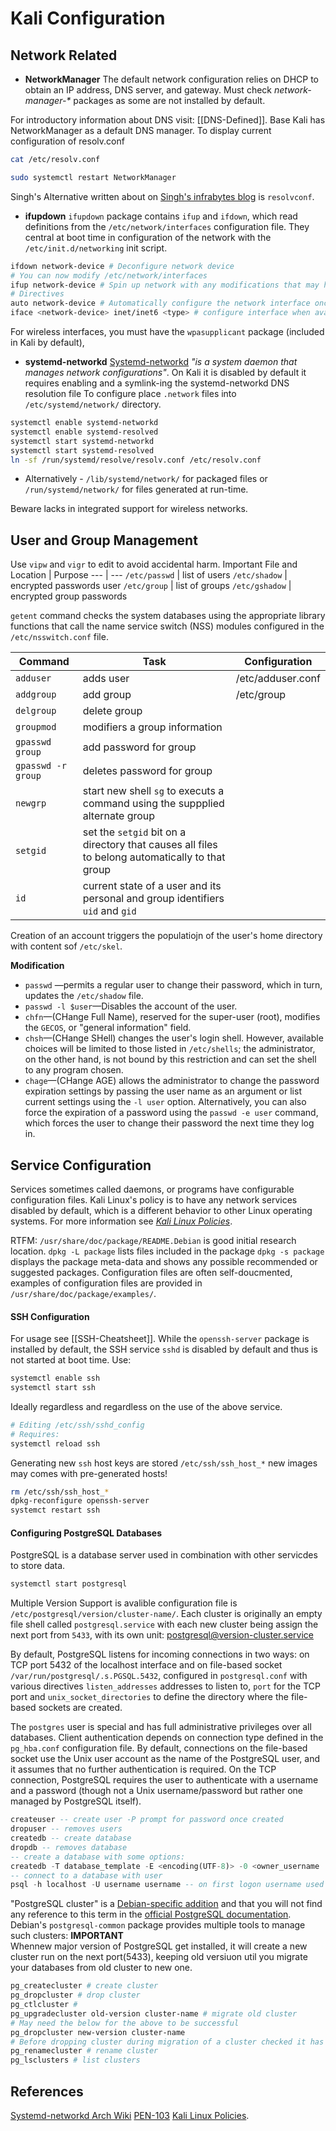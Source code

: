 # Kali Configuration

## Network Related

- **NetworkManager**
The default network configuration relies on DHCP to obtain an IP address, DNS server, and gateway. Must check _network-manager-*_ packages as some are not installed by default.

For introductory information about DNS visit: [[DNS-Defined]]. Base Kali has NetworkManager as a default DNS manager. To display current configuration of resolv.conf

```bash
cat /etc/resolv.conf
```

```bash
sudo systemctl restart NetworkManager
```


Singh's Alternative written about on [Singh's infrabytes blog](http://www.infrabytes.com/change-dns-in-kali) is `resolvconf`.

- **ifupdown**
`ifupdown` package contains  `ifup` and `ifdown`, which read definitions from the `/etc/network/interfaces` configuration file. They central at boot time in configuration of the network with the `/etc/init.d/networking` init script.
```bash
ifdown network-device # Deconfigure network device
# You can now modify /etc/network/interfaces
ifup network-device # Spin up network with any modifications that may have been made
# Directives
auto network-device # Automatically configure the network interface once it is available
iface <network-device> inet/inet6 <type> # configure interface when avaliable

``` 
For wireless interfaces, you must have the `wpasupplicant` package (included in Kali by default),

- **systemd-networkd**
[Systemd-networkd](https://wiki.archlinux.org/title/Systemd-networkd) *"is a system daemon that manages network configurations"*.  On Kali it is disabled by default it requires enabling and a symlink-ing the systemd-networkd DNS resolution file
To configure place `.network` files into `/etc/systemd/network/` directory. 

```bash
systemctl enable systemd-networkd
systemctl enable systemd-resolved
systemctl start systemd-networkd
systemctl start systemd-resolved
ln -sf /run/systemd/resolve/resolv.conf /etc/resolv.conf
```
- Alternatively - `/lib/systemd/network/` for packaged files or `/run/systemd/network/` for files generated at run-time. 

Beware lacks in integrated support for wireless networks.

## User and Group Management

Use `vipw` and `vigr` to edit to avoid accidental harm.
Important File and Location | Purpose
--- | --- 
`/etc/passwd` | list of users
`/etc/shadow` | encrypted passwords user
`/etc/group` | list of groups
`/etc/gshadow` | encrypted group passwords

`getent` command checks the system databases using the appropriate library functions that call the name service switch (NSS) modules configured in the `/etc/nsswitch.conf` file.

Command | Task | Configuration
--- | --- | ---
`adduser` | adds user | /etc/adduser.conf
`addgroup` | add group | /etc/group 
`delgroup` | delete group |
`groupmod` | modifiers a group information |
`gpasswd group` | add password for group |  
`gpasswd -r group` | deletes password for group |
`newgrp` | start new shell `sg` to executs a command using the suppplied alternate group | 
 `setgid` | set the `setgid` bit on a directory that causes all files to belong automatically to that group  |
`id` | current state of a user and its personal and group identifiers `uid` and `gid`  | 

Creation of an account triggers the populatiojn of the user's home directory with content sof `/etc/skel`. 

**Modification**
-   `passwd` —permits a regular user to change their password, which in turn, updates the `/etc/shadow` file.
-  `passwd -l $user`—Disables the account of the user.
-   `chfn`—(CHange Full Name), reserved for the super-user (root), modifies the `GECOS`, or "general information" field.
-   `chsh`—(CHange SHell) changes the user's login shell. However, available choices will be limited to those listed in `/etc/shells`; the administrator, on the other hand, is not bound by this restriction and can set the shell to any program chosen.
-   `chage`—(CHange AGE) allows the administrator to change the password expiration settings by passing the user name as an argument or list current settings using the `-l user` option. Alternatively, you can also force the expiration of a password using the `passwd -e user` command, which forces the user to change their password the next time they log in.

## Service Configuration

Services sometimes called daemons, or programs have configurable configuration files.
Kali Linux's policy is to have any network services disabled by default, which is a different behavior to other Linux operating systems. For more information see [_Kali Linux Policies_](https://portal.offensive-security.com/courses/pen-103/books-and-videos/modal/modules/about-kali-linux/kali-linux-policies/network-services-disabled-by-default).

RTFM: `/usr/share/doc/package/README.Debian` is good initial research location. `dpkg -L package` lists files included in the package `dpkg -s package` displays the package meta-data and shows any possible recommended or suggested packages. Configuration files are often self-doucmented, examples of configuration files are provided in `/usr/share/doc/package/examples/`.

#### SSH Configuration
For usage see [[SSH-Cheatsheet]]. While the `openssh-server` package is installed by default, the SSH service `sshd`  is disabled by default and thus is not started at boot time. Use:
```bash
systemctl enable ssh
systemctl start ssh
```

Ideally regardless and regardless on the use of the above service. 
```bash
# Editing /etc/ssh/sshd_config
# Requires:
systemctl reload ssh
```

Generating new `ssh` host keys are stored `/etc/ssh/ssh_host_*`  new images may comes with pre-generated hosts!
```bash
rm /etc/ssh/ssh_host_*
dpkg-reconfigure openssh-server
systemct restart ssh
```

#### Configuring PostgreSQL Databases

PostgreSQL is a database server used in combination with other servicdes to store data.
```bash
systemctl start postgresql
```

Multiple Version Support is avalible configuration file is `/etc/postgresql/version/cluster-name/`. Each cluster is originally an empty file shell called `postgresql.service` with each new cluster being assign the next port from `5433`, with its own unit: postgresql@version-cluster.service

By default, PostgreSQL listens for incoming connections in two ways: on TCP port 5432 of the localhost interface and on file-based socket `/var/run/postgresql/.s.PGSQL.5432`, configured in `postgresql.conf` with various directives `listen_addresses` addresses to listen to, `port` for the TCP port and `unix_socket_directories` to define the directory where the file-based sockets are created.

The `postgres` user is special and has full administrative privileges over all databases. Client authentication depends on connection type defined in the `pg_hba.conf` configuration file. By default, connections on the file-based socket use the Unix user account as the name of the PostgreSQL user, and it assumes that no further authentication is required. On the TCP connection, PostgreSQL requires the user to authenticate with a username and a password (though not a Unix username/password but rather one managed by PostgreSQL itself).

```sql
createuser -- create user -P prompt for password once created
dropuser -- removes users
createdb -- create database
dropdb -- removes database
-- create a database with some options:
createdb -T database_template -E <encoding(UTF-8)> -0 <owner_username
-- connect to a database with user
psql -h localhost -U username username -- on first logon username used as password
```

"PostgreSQL cluster" is a [Debian-specific addition](https://wiki.debian.org/PostgreSql) and that you will not find any reference to this term in the [official PostgreSQL documentation](https://www.postgresql.org/docs/). Debian's `postgresql-common` package provides multiple tools to manage such clusters: 
**IMPORTANT**  
Whennew major version of PostgreSQL get installed, it will create a new cluster run on the next port(5433), keeping old versiuon util you migrate your databases from old cluster to new one.
```bash
pg_createcluster # create cluster
pg_dropcluster # drop cluster
pg_ctlcluster # 
pg_upgradecluster old-version cluster-name # migrate old cluster
# May need the below for the above to be successful
pg_dropcluster new-version cluster-name 
# Before dropping cluster during migration of a cluster checked it has actually migrated
pg_renamecluster # rename cluster
pg_lsclusters # list clusters

```





## References
[Systemd-networkd Arch Wiki](https://wiki.archlinux.org/title/Systemd-networkd) 
[PEN-103]()
[Kali Linux Policies](https://portal.offensive-security.com/courses/pen-103/books-and-videos/modal/modules/about-kali-linux/kali-linux-policies/network-services-disabled-by-default).